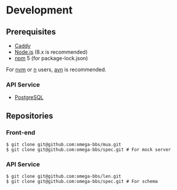 # Development

## Prerequisites

- [Caddy](https://caddyserver.com/)
- [Node.js](https://nodejs.org/) (8.x is recommended)
- [npm](https://www.npmjs.com/) 5 (for package-lock.json)

For [nvm](https://github.com/creationix/nvm) or [n](https://github.com/tj/n) users, [avn](https://github.com/wbyoung/avn) is recommended.

### API Service

- [PostgreSQL](https://www.postgresql.org/)

## Repositories

### Front-end

``` shell
$ git clone git@github.com:omega-bbs/mua.git
$ git clone git@github.com:omega-bbs/spec.git # For mock server
```

### API Service

``` shell
$ git clone git@github.com:omega-bbs/len.git
$ git clone git@github.com:omega-bbs/spec.git # For schema
```
